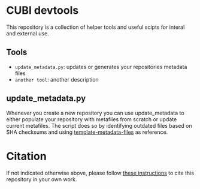 # CUBI devtools

This repository is a collection of helper tools and useful scipts for interal and
external use.

## Tools

- `update_metadata.py`: updates or generates your repositories metadata files 
- `another tool`: another description

## update_metadata.py

Whenever you create a new repository you can use update_metadata to either populate your repository with metafiles from scratch
or update current metafiles. The script does so by identifying outdated files based on SHA checksums and
using [template-metadata-files](https://github.com/core-unit-bioinformatics/template-metadata-files) as reference. 

# Citation

If not indicated otherwise above, please follow [these instructions](CITATION.md) to cite this repository in your own work.
